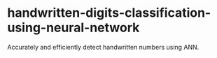 # handwritten-digits-classification-using-neural-network
Accurately and efficiently detect handwritten numbers using ANN.
